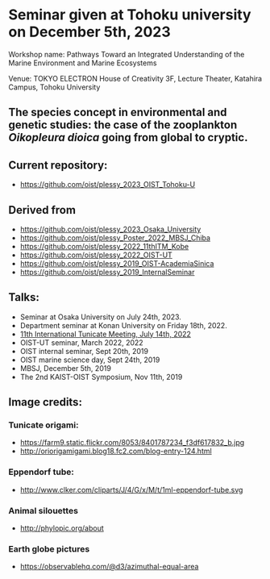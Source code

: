 # Seminar given at Tohoku university on December 5th, 2023 

Workshop name: Pathways Toward an Integrated Understanding of the Marine Environment and Marine Ecosystems

Venue: TOKYO ELECTRON House of Creativity 3F, Lecture Theater, Katahira Campus, Tohoku University

## The species concept in environmental and genetic studies: the case of the zooplankton _Oikopleura dioica_ going from global to cryptic.

## Current repository:

 - https://github.com/oist/plessy_2023_OIST_Tohoku-U

## Derived from

 - https://github.com/oist/plessy_2023_Osaka_University 
 - https://github.com/oist/plessy_Poster_2022_MBSJ_Chiba
 - https://github.com/oist/plessy_2022_11thITM_Kobe
 - https://github.com/oist/plessy_2022_OIST-UT
 - https://github.com/oist/plessy_2019_OIST-AcademiaSinica
 - https://github.com/oist/plessy_2019_InternalSeminar

## Talks:

 - Seminar at Osaka University on July 24th, 2023.
 - Department seminar at Konan University on Friday 18th, 2022.
 - [11th International Tunicate Meeting, July 14th, 2022](https://sites.google.com/view/11th-itm)
 - OIST-UT seminar, March 2022, 2022
 - OIST internal seminar, Sept 20th, 2019
 - OIST marine science day, Sept 24th, 2019
 - MBSJ, December 5th, 2019
 - The 2nd KAIST-OIST Symposium, Nov 11th, 2019

## Image credits:

### Tunicate origami:

 - https://farm9.static.flickr.com/8053/8401787234_f3df617832_b.jpg
 - http://oriorigamigami.blog18.fc2.com/blog-entry-124.html

### Eppendorf tube:

 - http://www.clker.com/cliparts/J/4/G/x/M/t/1ml-eppendorf-tube.svg

### Animal silouettes

 - http://phylopic.org/about

### Earth globe pictures

 - https://observablehq.com/@d3/azimuthal-equal-area
